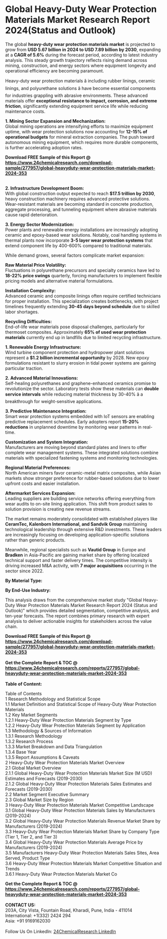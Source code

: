 <h1>Global Heavy-Duty Wear Protection Materials Market Research Report 2024(Status and Outlook)</h1><p>The global <strong>heavy-duty wear protection materials market</strong> is projected to grow from <strong>USD 5.67 billion in 2024 to USD 7.89 billion by 2030</strong>, expanding at a <strong>CAGR of 5.6%</strong> during the forecast period, according to latest industry analysis. This steady growth trajectory reflects rising demand across mining, construction, and energy sectors where equipment longevity and operational efficiency are becoming paramount.</p><p>Heavy-duty wear protection materials â including rubber linings, ceramic linings, and polyurethane solutions â have become essential components for industries grappling with abrasive environments. These advanced materials offer <strong>exceptional resistance to impact, corrosion, and extreme friction</strong>, significantly extending equipment service life while reducing maintenance costs.</p><p><strong>1. Mining Sector Expansion and Mechanization:</strong><br>
Global mining operations are intensifying efforts to maximize equipment uptime, with wear protection solutions now accounting for <strong>12-15% of operational budgets</strong> for mineral extraction companies. The push toward autonomous mining equipment, which requires more durable components, is further accelerating adoption rates.</p><div><b>Download FREE Sample of this Report @ 
            <a href="https://www.24chemicalresearch.com/download-sample/277957/global-heavyduty-wear-protection-materials-market-2024-353">
            https://www.24chemicalresearch.com/download-sample/277957/global-heavyduty-wear-protection-materials-market-2024-353</a></b></div><br><p><strong>2. Infrastructure Development Boom:</strong><br>
With global construction output expected to reach <strong>$17.5 trillion by 2030</strong>, heavy construction machinery requires advanced protective solutions. Wear-resistant materials are becoming standard in concrete production, aggregate processing, and tunneling equipment where abrasive materials cause rapid deterioration.</p><p><strong>3. Energy Sector Modernization:</strong><br>
Power plants and renewable energy installations are increasingly adopting ceramic and epoxy-based wear solutions. Notably, coal handling systems in thermal plants now incorporate <strong>3-5 layer wear protection systems</strong> that extend component life by 400-600% compared to traditional materials.</p><p>While demand grows, several factors complicate market expansion:</p><p><strong>Raw Material Price Volatility:</strong><br>
	Fluctuations in polyurethane precursors and specialty ceramics have led to <strong>18-22% price swings</strong> quarterly, forcing manufacturers to implement flexible pricing models and alternative material formulations.</p><p><strong>Installation Complexity:</strong><br>
	Advanced ceramic and composite linings often require certified technicians for proper installation. This specialization creates bottlenecks, with project timelines frequently extending <strong>30-45 days beyond schedule</strong> due to skilled labor shortages.</p><p><strong>Recycling Difficulties:</strong><br>
	End-of-life wear materials pose disposal challenges, particularly for thermoset composites. Approximately <strong>65% of used wear protection materials</strong> currently end up in landfills due to limited recycling infrastructure.</p><p><strong>1. Renewable Energy Infrastructure:</strong><br>
Wind turbine component protection and hydropower plant solutions represent a <strong>$1.2 billion incremental opportunity</strong> by 2028. New epoxy formulations resistant to slurry erosion in tidal power systems are gaining particular traction.</p><p><strong>2. Advanced Material Innovations:</strong><br>
Self-healing polyurethanes and graphene-enhanced ceramics promise to revolutionize the sector. Laboratory tests show these materials can <strong>double service intervals</strong> while reducing material thickness by 30-40% â a breakthrough for weight-sensitive applications.</p><p><strong>3. Predictive Maintenance Integration:</strong><br>
Smart wear protection systems embedded with IoT sensors are enabling predictive replacement schedules. Early adopters report <strong>15-20% reductions</strong> in unplanned downtime by monitoring wear patterns in real-time.</p><p><strong>Customization and System Integration:</strong><br>
	Manufacturers are moving beyond standard plates and liners to offer complete wear management systems. These integrated solutions combine materials with specialized fastening systems and monitoring technologies.</p><p><strong>Regional Material Preferences:</strong><br>
	North American miners favor ceramic-metal matrix composites, while Asian markets show stronger preference for rubber-based solutions due to lower upfront costs and easier installation.</p><p><strong>Aftermarket Services Expansion:</strong><br>
	Leading suppliers are building service networks offering everything from wear audits to on-site lining application. This shift from product sales to solution provision is creating new revenue streams.</p><p>The market remains moderately consolidated with established players like <strong>CeramTec, Kalenborn International, and Sandvik Group</strong> maintaining technological leadership through extensive R&amp;D investments. These leaders are increasingly focusing on developing application-specific solutions rather than generic products.</p><p>Meanwhile, regional specialists such as <strong>Vautid Group</strong> in Europe and <strong>Bradken</strong> in Asia-Pacific are gaining market share by offering localized technical support and faster delivery times. The competitive intensity is driving increased M&amp;A activity, with <strong>7 major acquisitions</strong> occurring in the sector since 2022.</p><p><strong>By Material Type:</strong></p><p><strong>By End-Use Industry:</strong></p><p>This analysis draws from the comprehensive market study "Global Heavy-Duty Wear Protection Materials Market Research Report 2024 (Status and Outlook)" which provides detailed segmentation, competitive analysis, and ten-year forecasts. The report combines primary research with expert analysis to deliver actionable insights for stakeholders across the value chain.</p><div><b>Download FREE Sample of this Report @ 
            <a href="https://www.24chemicalresearch.com/download-sample/277957/global-heavyduty-wear-protection-materials-market-2024-353">
            https://www.24chemicalresearch.com/download-sample/277957/global-heavyduty-wear-protection-materials-market-2024-353</a></b></div><br><div><b>Get the Complete Report & TOC @ 
            <a href="https://www.24chemicalresearch.com/reports/277957/global-heavyduty-wear-protection-materials-market-2024-353">
            https://www.24chemicalresearch.com/reports/277957/global-heavyduty-wear-protection-materials-market-2024-353</a></b></div><br>
            <b>Table of Content:</b><p>Table of Contents<br />
1 Research Methodology and Statistical Scope<br />
1.1 Market Definition and Statistical Scope of Heavy-Duty Wear Protection Materials<br />
1.2 Key Market Segments<br />
1.2.1 Heavy-Duty Wear Protection Materials Segment by Type<br />
1.2.2 Heavy-Duty Wear Protection Materials Segment by Application<br />
1.3 Methodology & Sources of Information<br />
1.3.1 Research Methodology<br />
1.3.2 Research Process<br />
1.3.3 Market Breakdown and Data Triangulation<br />
1.3.4 Base Year<br />
1.3.5 Report Assumptions & Caveats<br />
2 Heavy-Duty Wear Protection Materials Market Overview<br />
2.1 Global Market Overview<br />
2.1.1 Global Heavy-Duty Wear Protection Materials Market Size (M USD) Estimates and Forecasts (2019-2030)<br />
2.1.2 Global Heavy-Duty Wear Protection Materials Sales Estimates and Forecasts (2019-2030)<br />
2.2 Market Segment Executive Summary<br />
2.3 Global Market Size by Region<br />
3 Heavy-Duty Wear Protection Materials Market Competitive Landscape<br />
3.1 Global Heavy-Duty Wear Protection Materials Sales by Manufacturers (2019-2024)<br />
3.2 Global Heavy-Duty Wear Protection Materials Revenue Market Share by Manufacturers (2019-2024)<br />
3.3 Heavy-Duty Wear Protection Materials Market Share by Company Type (Tier 1, Tier 2, and Tier 3)<br />
3.4 Global Heavy-Duty Wear Protection Materials Average Price by Manufacturers (2019-2024)<br />
3.5 Manufacturers Heavy-Duty Wear Protection Materials Sales Sites, Area Served, Product Type<br />
3.6 Heavy-Duty Wear Protection Materials Market Competitive Situation and Trends<br />
3.6.1 Heavy-Duty Wear Protection Materials Market Co</p><div><b>Get the Complete Report & TOC @ 
            <a href="https://www.24chemicalresearch.com/reports/277957/global-heavyduty-wear-protection-materials-market-2024-353">
            https://www.24chemicalresearch.com/reports/277957/global-heavyduty-wear-protection-materials-market-2024-353</a></b></div><br><b>CONTACT US:</b><br>
            203A, City Vista, Fountain Road, Kharadi, Pune, India - 411014<br>
            International: +1(332) 2424 294<br>
            Asia: +91 9169162030 <br><br>
            Follow Us On LinkedIn: <a href="https://www.linkedin.com/company/24chemicalresearch/">24ChemicalResearch LinkedIn</a>